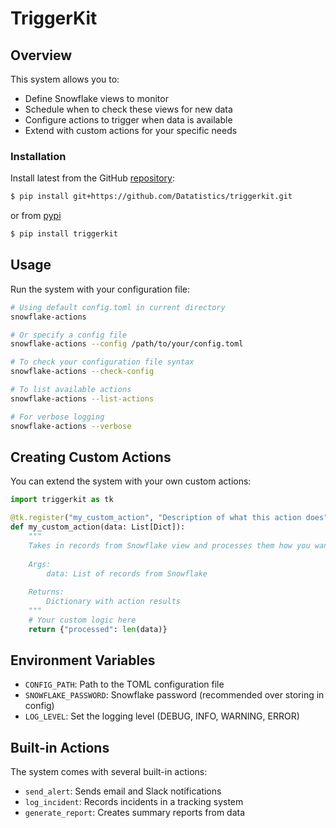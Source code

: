 # TriggerKit


<!-- WARNING: THIS FILE WAS AUTOGENERATED! DO NOT EDIT! -->

## Overview

This system allows you to:

- Define Snowflake views to monitor
- Schedule when to check these views for new data
- Configure actions to trigger when data is available
- Extend with custom actions for your specific needs

### Installation

Install latest from the GitHub
[repository](https://github.com/Datatistics/triggerkit):

``` sh
$ pip install git+https://github.com/Datatistics/triggerkit.git
```

or from [pypi](https://pypi.org/project/triggerkit/)

``` sh
$ pip install triggerkit
```

## Usage

Run the system with your configuration file:

``` bash
# Using default config.toml in current directory
snowflake-actions

# Or specify a config file
snowflake-actions --config /path/to/your/config.toml

# To check your configuration file syntax
snowflake-actions --check-config

# To list available actions
snowflake-actions --list-actions

# For verbose logging
snowflake-actions --verbose
```

## Creating Custom Actions

You can extend the system with your own custom actions:

``` python
import triggerkit as tk

@tk.register("my_custom_action", "Description of what this action does")
def my_custom_action(data: List[Dict]):
    """
    Takes in records from Snowflake view and processes them how you want.
    
    Args:
        data: List of records from Snowflake
        
    Returns:
        Dictionary with action results
    """
    # Your custom logic here
    return {"processed": len(data)}
```

## Environment Variables

- `CONFIG_PATH`: Path to the TOML configuration file
- `SNOWFLAKE_PASSWORD`: Snowflake password (recommended over storing in
  config)
- `LOG_LEVEL`: Set the logging level (DEBUG, INFO, WARNING, ERROR)

## Built-in Actions

The system comes with several built-in actions:

- `send_alert`: Sends email and Slack notifications
- `log_incident`: Records incidents in a tracking system
- `generate_report`: Creates summary reports from data

